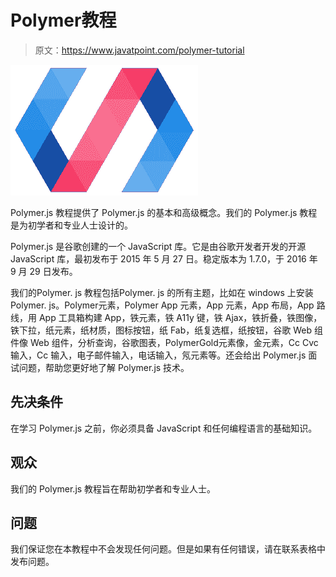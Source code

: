 # Polymer教程

> 原文：<https://www.javatpoint.com/polymer-tutorial>

![Polymerjs Tutorial](img/2d4f89f385f3a74466027280b9f9249d.png)

Polymer.js 教程提供了 Polymer.js 的基本和高级概念。我们的 Polymer.js 教程是为初学者和专业人士设计的。

Polymer.js 是谷歌创建的一个 JavaScript 库。它是由谷歌开发者开发的开源 JavaScript 库，最初发布于 2015 年 5 月 27 日。稳定版本为 1.7.0，于 2016 年 9 月 29 日发布。

我们的Polymer. js 教程包括Polymer. js 的所有主题，比如在 windows 上安装Polymer. js。Polymer元素，Polymer App 元素，App 元素，App 布局，App 路线，用 App 工具箱构建 App，铁元素，铁 A11y 键，铁 Ajax，铁折叠，铁图像，铁下拉，纸元素，纸材质，图标按钮，纸 Fab，纸复选框，纸按钮，谷歌 Web 组件像 Web 组件，分析查询，谷歌图表，PolymerGold元素像，金元素，Cc Cvc 输入，Cc 输入，电子邮件输入，电话输入，氖元素等。还会给出 Polymer.js 面试问题，帮助您更好地了解 Polymer.js 技术。

## 先决条件

在学习 Polymer.js 之前，你必须具备 JavaScript 和任何编程语言的基础知识。

## 观众

我们的 Polymer.js 教程旨在帮助初学者和专业人士。

## 问题

我们保证您在本教程中不会发现任何问题。但是如果有任何错误，请在联系表格中发布问题。